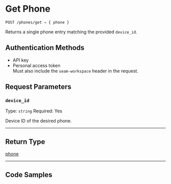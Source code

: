 # Get Phone

```
POST /phones/get ⇒ { phone }
```

Returns a single phone entry matching the provided `device_id`.

## Authentication Methods

- API key
- Personal access token
  <br>Must also include the `seam-workspace` header in the request.

## Request Parameters

### `device_id`

Type: `string`
Required: Yes

Device ID of the desired phone.

***

## Return Type

[phone](./)

***

## Code Samples

